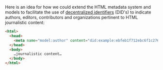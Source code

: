 Here is an idea for how we could extend the HTML metadata system and models to facilitate the use of [decentralized identifiers](https://github.com/WebOfTrustInfo/rebooting-the-web-of-trust-fall2017/blob/master/topics-and-advance-readings/did-primer.md) (DID's) to indicate authors, editors, contributors and organizations pertinent to HTML journalistic content:

```html
<html>
  <head>
    <meta name="model:author" content="did:example:ebfeb1f712ebc6f1c276e12ec21" />
  </head>
  <body>
    …journalistic content…
  </body>
</html>
```
